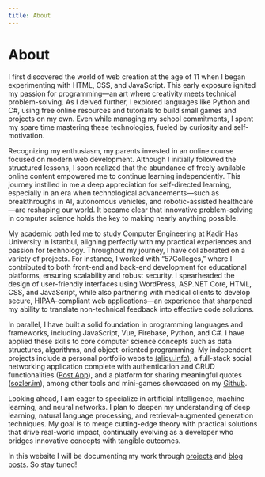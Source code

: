 ```yaml
---
title: About
---
```


# About

I first discovered the world of web creation at the age of 11 when I began experimenting with HTML, CSS, and JavaScript. This early exposure ignited my passion for programming—an art where creativity meets technical problem-solving. As I delved further, I explored languages like Python and C#, using free online resources and tutorials to build small games and projects on my own. Even while managing my school commitments, I spent my spare time mastering these technologies, fueled by curiosity and self-motivation.

Recognizing my enthusiasm, my parents invested in an online course focused on modern web development. Although I initially followed the structured lessons, I soon realized that the abundance of freely available online content empowered me to continue learning independently. This journey instilled in me a deep appreciation for self-directed learning, especially in an era when technological advancements—such as breakthroughs in AI, autonomous vehicles, and robotic-assisted healthcare—are reshaping our world. It became clear that innovative problem-solving in computer science holds the key to making nearly anything possible.

My academic path led me to study Computer Engineering at Kadir Has University in Istanbul, aligning perfectly with my practical experiences and passion for technology. Throughout my journey, I have collaborated on a variety of projects. For instance, I worked with “57Colleges,” where I contributed to both front-end and back-end development for educational platforms, ensuring scalability and robust security. I spearheaded the design of user-friendly interfaces using WordPress, ASP.NET Core, HTML, CSS, and JavaScript, while also partnering with medical clients to develop secure, HIPAA-compliant web applications—an experience that sharpened my ability to translate non-technical feedback into effective code solutions.

In parallel, I have built a solid foundation in programming languages and frameworks, including JavaScript, Vue, Firebase, Python, and C#. I have applied these skills to core computer science concepts such as data structures, algorithms, and object-oriented programming. My independent projects include a personal portfolio website <a target="new" href="https://aligu.info"><u>(aligu.info)</u></a>, a full-stack social networking application complete with authentication and CRUD functionalities ([<u>Post App</u>](/projects/postapp)), and a platform for sharing meaningful quotes ([<u>sozler.im</u>](/projects/sozlerim)), among other tools and mini-games showcased on my <a target="new" href="https://github.com/aligu7"><u>Github</u></a>.

Looking ahead, I am eager to specialize in artificial intelligence, machine learning, and neural networks. I plan to deepen my understanding of deep learning, natural language processing, and retrieval-augmented generation techniques. My goal is to merge cutting-edge theory with practical solutions that drive real-world impact, continually evolving as a developer who bridges innovative concepts with tangible outcomes.

In this website I will be documenting my work through [<u>projects</u>](/projects) and [<u>blog posts</u>](/blog). So stay tuned!
